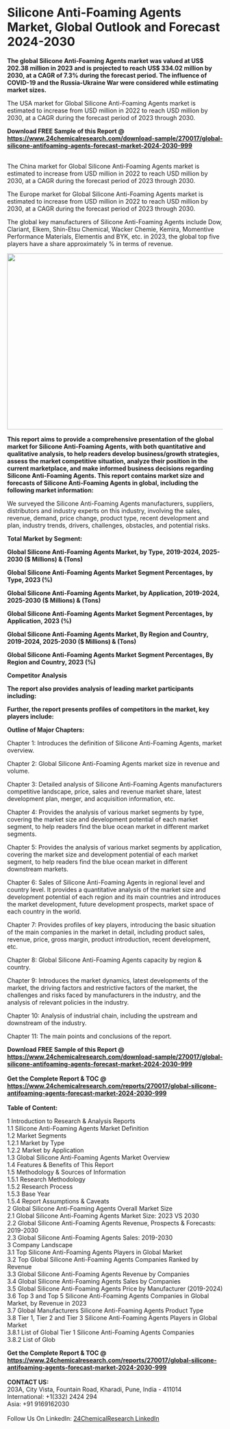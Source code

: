 <h1>Silicone Anti-Foaming Agents Market, Global Outlook and Forecast 2024-2030</h1><p><strong>The global Silicone Anti-Foaming Agents market was valued at US$ 202.38 million in 2023 and is projected to reach US$ 334.02 million by 2030, at a CAGR of 7.3% during the forecast period. The influence of COVID-19 and the Russia-Ukraine War were considered while estimating market sizes.</strong></p><p>
</p><p>The USA market for Global Silicone Anti-Foaming Agents market is estimated to increase from USD million in 2022 to reach USD million by 2030, at a CAGR during the forecast period of 2023 through 2030.</p><div><b>Download FREE Sample of this Report @ 
            <a href="https://www.24chemicalresearch.com/download-sample/270017/global-silicone-antifoaming-agents-forecast-market-2024-2030-999">
            https://www.24chemicalresearch.com/download-sample/270017/global-silicone-antifoaming-agents-forecast-market-2024-2030-999</a></b></div><br><p>
</p><p>The China market for Global Silicone Anti-Foaming Agents market is estimated to increase from USD million in 2022 to reach USD million by 2030, at a CAGR during the forecast period of 2023 through 2030.</p><p>
</p><p>The Europe market for Global Silicone Anti-Foaming Agents market is estimated to increase from USD million in 2022 to reach USD million by 2030, at a CAGR during the forecast period of 2023 through 2030.</p><p>
</p><p>The global key manufacturers of Silicone Anti-Foaming Agents include Dow, Clariant, Elkem, Shin-Etsu Chemical, Wacker Chemie, Kemira, Momentive Performance Materials, Elementis and BYK, etc. in 2023, the global top five players have a share approximately % in terms of revenue.</p><p>
<img alt="" src="https://24chemicalresearch.com/assets/report-images/SiliconeAntiFoamingAgents.png" style="height:411px; width:731px"></p><p>
</p><p><strong>This report aims to provide a comprehensive presentation of the global market for Silicone Anti-Foaming Agents, with both quantitative and qualitative analysis, to help readers develop business/growth strategies, assess the market competitive situation, analyze their position in the current marketplace, and make informed business decisions regarding Silicone Anti-Foaming Agents. This report contains market size and forecasts of Silicone Anti-Foaming Agents in global, including the following market information:</strong></p><p>
</p><p>
</p><p>We surveyed the Silicone Anti-Foaming Agents manufacturers, suppliers, distributors and industry experts on this industry, involving the sales, revenue, demand, price change, product type, recent development and plan, industry trends, drivers, challenges, obstacles, and potential risks.</p><p>
<strong>Total Market by Segment:</strong></p><p>
<strong>Global Silicone Anti-Foaming Agents Market, by Type, 2019-2024, 2025-2030 ($ Millions) &amp; (Tons)</strong></p><p>
<strong>Global Silicone Anti-Foaming Agents Market Segment Percentages, by Type, 2023 (%)</strong></p><p>
</p><p>
<strong>Global Silicone Anti-Foaming Agents Market, by Application, 2019-2024, 2025-2030 ($ Millions) &amp; (Tons)</strong></p><p>
<strong>Global Silicone Anti-Foaming Agents Market Segment Percentages, by Application, 2023 (%)</strong></p><p>
</p><p>
<strong>Global Silicone Anti-Foaming Agents Market, By Region and Country, 2019-2024, 2025-2030 ($ Millions) &amp; (Tons)</strong></p><p>
<strong>Global Silicone Anti-Foaming Agents Market Segment Percentages, By Region and Country, 2023 (%)</strong></p><p>
</p><p>
<strong>Competitor Analysis</strong></p><p>
<strong>The report also provides analysis of leading market participants including:</strong></p><p>
</p><p>
<strong>Further, the report presents profiles of competitors in the market, key players include:</strong></p><p>
</p><p>
<strong>Outline of Major Chapters:</strong></p><p>
</p><p>Chapter 1: Introduces the definition of Silicone Anti-Foaming Agents, market overview.</p><p>
Chapter 2: Global Silicone Anti-Foaming Agents market size in revenue and volume.</p><p>
Chapter 3: Detailed analysis of Silicone Anti-Foaming Agents manufacturers competitive landscape, price, sales and revenue market share, latest development plan, merger, and acquisition information, etc.</p><p>
Chapter 4: Provides the analysis of various market segments by type, covering the market size and development potential of each market segment, to help readers find the blue ocean market in different market segments.</p><p>
Chapter 5: Provides the analysis of various market segments by application, covering the market size and development potential of each market segment, to help readers find the blue ocean market in different downstream markets.</p><p>
Chapter 6: Sales of Silicone Anti-Foaming Agents in regional level and country level. It provides a quantitative analysis of the market size and development potential of each region and its main countries and introduces the market development, future development prospects, market space of each country in the world.</p><p>
Chapter 7: Provides profiles of key players, introducing the basic situation of the main companies in the market in detail, including product sales, revenue, price, gross margin, product introduction, recent development, etc.</p><p>
Chapter 8: Global Silicone Anti-Foaming Agents capacity by region &amp; country.</p><p>
Chapter 9: Introduces the market dynamics, latest developments of the market, the driving factors and restrictive factors of the market, the challenges and risks faced by manufacturers in the industry, and the analysis of relevant policies in the industry.</p><p>
Chapter 10: Analysis of industrial chain, including the upstream and downstream of the industry.</p><p>
Chapter 11: The main points and conclusions of the report.</p><div><b>Download FREE Sample of this Report @ 
            <a href="https://www.24chemicalresearch.com/download-sample/270017/global-silicone-antifoaming-agents-forecast-market-2024-2030-999">
            https://www.24chemicalresearch.com/download-sample/270017/global-silicone-antifoaming-agents-forecast-market-2024-2030-999</a></b></div><br><div><b>Get the Complete Report & TOC @ 
            <a href="https://www.24chemicalresearch.com/reports/270017/global-silicone-antifoaming-agents-forecast-market-2024-2030-999">
            https://www.24chemicalresearch.com/reports/270017/global-silicone-antifoaming-agents-forecast-market-2024-2030-999</a></b></div><br>
            <b>Table of Content:</b><p>1 Introduction to Research & Analysis Reports<br />
    1.1 Silicone Anti-Foaming Agents Market Definition<br />
    1.2 Market Segments<br />
        1.2.1 Market by Type<br />
        1.2.2 Market by Application<br />
    1.3 Global Silicone Anti-Foaming Agents Market Overview<br />
    1.4 Features & Benefits of This Report<br />
    1.5 Methodology & Sources of Information<br />
        1.5.1 Research Methodology<br />
        1.5.2 Research Process<br />
        1.5.3 Base Year<br />
        1.5.4 Report Assumptions & Caveats<br />
2 Global Silicone Anti-Foaming Agents Overall Market Size<br />
    2.1 Global Silicone Anti-Foaming Agents Market Size: 2023 VS 2030<br />
    2.2 Global Silicone Anti-Foaming Agents Revenue, Prospects & Forecasts: 2019-2030<br />
    2.3 Global Silicone Anti-Foaming Agents Sales: 2019-2030<br />
3 Company Landscape<br />
    3.1 Top Silicone Anti-Foaming Agents Players in Global Market<br />
    3.2 Top Global Silicone Anti-Foaming Agents Companies Ranked by Revenue<br />
    3.3 Global Silicone Anti-Foaming Agents Revenue by Companies<br />
    3.4 Global Silicone Anti-Foaming Agents Sales by Companies<br />
    3.5 Global Silicone Anti-Foaming Agents Price by Manufacturer (2019-2024)<br />
    3.6 Top 3 and Top 5 Silicone Anti-Foaming Agents Companies in Global Market, by Revenue in 2023<br />
    3.7 Global Manufacturers Silicone Anti-Foaming Agents Product Type<br />
    3.8 Tier 1, Tier 2 and Tier 3 Silicone Anti-Foaming Agents Players in Global Market<br />
        3.8.1 List of Global Tier 1 Silicone Anti-Foaming Agents Companies<br />
        3.8.2 List of Glob</p><div><b>Get the Complete Report & TOC @ 
            <a href="https://www.24chemicalresearch.com/reports/270017/global-silicone-antifoaming-agents-forecast-market-2024-2030-999">
            https://www.24chemicalresearch.com/reports/270017/global-silicone-antifoaming-agents-forecast-market-2024-2030-999</a></b></div><br><b>CONTACT US:</b><br>
            203A, City Vista, Fountain Road, Kharadi, Pune, India - 411014<br>
            International: +1(332) 2424 294<br>
            Asia: +91 9169162030 <br><br>
            Follow Us On LinkedIn: <a href="https://www.linkedin.com/company/24chemicalresearch/">24ChemicalResearch LinkedIn</a>